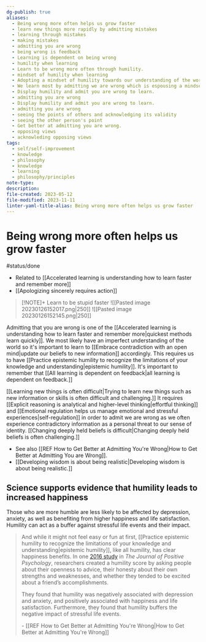 ```yaml
---
dg-publish: true
aliases:
  - Being wrong more often helps us grow faster
  - learn new things more rapidly by admitting mistakes
  - learning through mistakes
  - making mistakes 
  - admitting you are wrong 
  - being wrong is feedback 
  - Learning is dependent on being wrong 
  - humility when learning
  - Learn to be wrong more often through humility.
  - mindset of humility when learning
  - Adopting a mindset of humility towards our understanding of the world
  - We learn most by admitting we are wrong which is espousing a mindset of humility.
  - Display humility and admit you are wrong to learn.
  - admitting you are wrong
  - Display humility and admit you are wrong to learn.
  - admitting you are wrong
  - seeing the points of others and acknowledging its validity
  - seeing the other person's point
  - Get better at admitting you are wrong.
  - opposing views
  - acknowleding opposing views
tags:
  - self/self-improvement
  - knowledge
  - philosophy
  - knowledge
  - learning
  - philosophy/principles
note-type: 
description: 
file-created: 2023-05-12
file-modified: 2023-11-11
linter-yaml-title-alias: Being wrong more often helps us grow faster
---
```


# Being wrong more often helps us grow faster

#status/done

- Related to [[Accelerated learning is understanding how to learn faster and remember more]]
- [[Apologizing sincerely requires action]]


> [!NOTE]+ Learn to be stupid faster
> ![[Pasted image 20230126152017.png|250]]
> ![[Pasted image 20230126152145.png|250]]

Admitting that you are wrong is one of the [[Accelerated learning is understanding how to learn faster and remember more|quickest methods learn quickly]]. We most likely have an imperfect understanding of the world so it's important to learn to [[Embrace contradiction with an open mind|update our beliefs to new information]] accordingly. This requires us to have [[Practice epistemic humility to recognize the limitations of your knowledge and understanding|epistemic humility]]. It's important to remember that [[All learning is dependent on feedback|all learning is dependent on feedback.]]

[[Learning new things is often difficult|Trying to learn new things such as new information or skills is often difficult and challenging.]] It requires [[Explicit reasoning is analytical and higher-level thinking|effortful thinking]] and [[Emotional regulation helps us manage emotional and stressful experiences|self-regulation]] in order to admit we are wrong as we often experience contradictory information as a personal threat to our sense of identity. [[Changing deeply held beliefs is difficult|Changing deeply held beliefs is often challenging.]]


- See also [[REF How to Get Better at Admitting You're Wrong|How to Get Better at Admitting You are Wrong]].
- [[Developing wisdom is about being realistic|Developing wisdom is about being realistic.]]

## Science supports evidence that humility leads to increased happiness

Those who are more humble are less likely to be affected by depression, anxiety, as well as benefiting from higher happiness and life satisfaction. Humility can act as a buffer against stressful life events and their impact.

> And while it might not feel easy or fun at first, [[Practice epistemic humility to recognize the limitations of your knowledge and understanding|epistemic humility]], like all humility, has clear happiness benefits. In one [2016 study](https://www.tandfonline.com/doi/abs/10.1080/17439760.2015.1127991) in _The_ _Journal of Positive Psychology_, researchers created a humility score by asking people about their openness to advice, their honesty about their own strengths and weaknesses, and whether they tended to be excited about a friend’s accomplishments.
>
> They found that humility was negatively associated with depression and anxiety, and positively associated with happiness and life satisfaction. Furthermore, they found that humility buffers the negative impact of stressful life events.
>
> \- [[REF How to Get Better at Admitting You're Wrong|How to Get Better at Admitting You're Wrong]]
